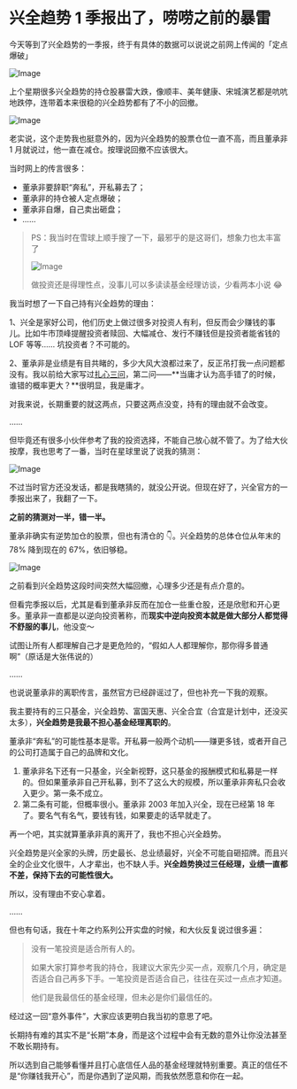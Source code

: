 # 兴全趋势 1 季报出了，唠唠之前的暴雷



今天等到了兴全趋势的一季报，终于有具体的数据可以说说之前网上传闻的「定点爆破」

![Image](640-20211007105523386)

上个星期很多兴全趋势的持仓股暴雷大跌，像顺丰、美年健康、宋城演艺都是吭吭地跌停，连带着本来很稳的兴全趋势都有了不小的回撤。

![Image](640-20211007105522700)

老实说，这个走势我也挺意外的，因为兴全趋势的股票仓位一直不高，而且董承非 1 月就说过，他一直在减仓。按理说回撤不应该很大。

当时网上的传言很多：

- 董承非要辞职“奔私”，开私募去了；
- 董承非的持仓被人定点爆破；
- 董承非自爆，自己卖出砸盘；
- ……

> PS：我当时在雪球上顺手搜了一下，最邪乎的是这哥们，想象力也太丰富了
>
> ![Image](640-20211007105523999)
>
> 做投资还是得理性点，没事儿可以多读读基金经理访谈，少看两本小说 😂

我当时想了一下自己持有兴全趋势的理由：

1、兴全是家好公司，他们历史上做过很多对投资人有利，但反而会少赚钱的事儿。比如牛市顶峰提醒投资者赎回、大幅减仓、发行不赚钱但是投资者能省钱的 LOF 等等…… 坑投资者？不可能的。

2、董承非是业绩是有目共睹的，多少大风大浪都过来了，反正吊打我一点问题都没有。我以前给大家写过[扎心三问](http://mp.weixin.qq.com/s?__biz=MzUzNjE3NzQ3Nw==&mid=2247487397&idx=1&sn=11134d7313544c7e53d8269f163e3d75&chksm=fafb718fcd8cf899b2e437e809c32155b6319f3b906f6036a3a0fb43430bcb1a3c02b7a361e7&scene=21#wechat_redirect)，第二问——**当庸才认为高手错了的时候，谁错的概率更大？**很明显，我是庸才。

对我来说，长期重要的就这两点，只要这两点没变，持有的理由就不会改变。

……

但毕竟还有很多小伙伴参考了我的投资选择，不能自己放心就不管了。为了给大伙按摩，我也思考了一番，当时在星球里说了说我的猜测：

![Image](640-3575324.png)

不过当时官方还没发话，都是我瞎猜的，就没公开说。但现在好了，兴全官方的一季报出来了，我翻了一下。

**之前的猜测对一半，错一半。**

董承非确实有逆势加仓的股票，但也有清仓的 👇。兴全趋势的总体仓位从年末的 78% 降到现在的 67%，依旧够稳。

![Image](640-20211007105522734)

之前看到兴全趋势这段时间突然大幅回撤，心理多少还是有点介意的。

但看完季报以后，尤其是看到董承非反而在加仓一些重仓股，还是欣慰和开心更多。董承非一直都是以逆向投资著称，而**现实中逆向投资本就是做大部分人都觉得不舒服的事儿**，他没变～

试图让所有人都理解自己才是更危险的，“假如人人都理解你，那你得多普通啊”（原话是大张伟说的）

……

也说说董承非的离职传言，虽然官方已经辟谣过了，但也补充一下我的观察。

我主要持有的三只基金，兴全趋势、富国天惠、兴全合宜（合宜是计划中，还没买太多），**兴全趋势是我最不担心基金经理离职的**。

董承非“奔私”的可能性基本是零。开私募一般两个动机——赚更多钱，或者开自己的公司打造属于自己的品牌和文化。

1. 董承非名下还有一只基金，兴全新视野，这只基金的报酬模式和私募是一样的。但如果董承非自己开私募，到不了这么大的规模，所以董承非奔私只会收入更少。第一条不成立。
2. 第二条有可能，但概率很小。董承非 2003 年加入兴全，现在已经第 18 年了。要名气有名气，要钱有钱，如果要走的话早就走了。

再一个吧，其实就算董承非真的离开了，我也不担心兴全趋势。

兴全趋势是兴全家的头牌，历史最长、总业绩最好，兴全不可能自砸招牌。而且兴全的企业文化很牛，人才辈出，也不缺人手。**兴全趋势换过三任经理，业绩一直都不差，保持下去的可能性很大。**

所以，没有理由不安心拿着。

……

但也有句话，我在十年之约系列公开实盘的时候，和大伙反复说过很多遍：

> 没有一笔投资是适合所有人的。
>
> 如果大家打算参考我的持仓，我建议大家先少买一点，观察几个月，确定是否适合自己再多下手。一笔投资是否适合自己，往往在买过一点点才知道。
>
> 他们是我最信任的基金经理，但未必是你们最信任的。

经过这一回“意外事件”，大家应该更明白我当初的意思了吧。

长期持有难的其实不是“长期”本身，而是这个过程中会有无数的意外让你没法甚至不敢长期持有。

所以选到自己能够看懂并且打心底信任人品的基金经理就特别重要。真正的信任不是“你赚钱我开心”，而是你遇到了逆风期，而我依然愿意和你在一起。